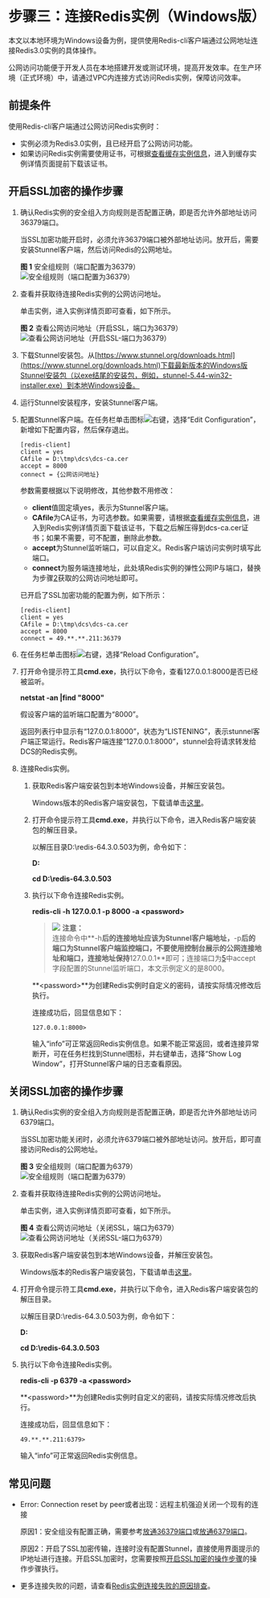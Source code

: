 # 步骤三：连接Redis实例（Windows版）<a name="ZH-CN_TOPIC_0148195250"></a>

本文以本地环境为Windows设备为例，提供使用Redis-cli客户端通过公网地址连接Redis3.0实例的具体操作。

公网访问功能便于开发人员在本地搭建开发或测试环境，提高开发效率。在生产环境（正式环境）中，请通过VPC内连接方式访问Redis实例，保障访问效率。

## 前提条件<a name="section1502270695932"></a>

使用Redis-cli客户端通过公网访问Redis实例时：

-   实例必须为Redis3.0实例，且已经开启了公网访问功能。
-   如果访问Redis实例需要使用证书，可根据[查看缓存实例信息](查看缓存实例信息.md)，进入到缓存实例详情页面提前下载该证书。

## 开启SSL加密的操作步骤<a name="section15819133914471"></a>

1.  <a name="li3828194817518"></a>确认Redis实例的安全组入方向规则是否配置正确，即是否允许外部地址访问36379端口。

    当SSL加密功能开启时，必须允许36379端口被外部地址访问。放开后，需要安装Stunnel客户端，然后访问Redis的公网地址。

    **图 1**  安全组规则（端口配置为36379）<a name="fig143331295815"></a>  
    ![](figures/安全组规则（端口配置为36379）.png "安全组规则（端口配置为36379）")

2.  <a name="li1599942763612"></a>查看并获取待连接Redis实例的公网访问地址。

    单击实例，进入实例详情页即可查看，如下所示。

    **图 2**  查看公网访问地址（开启SSL，端口为36379）<a name="fig5230164113619"></a>  
    ![](figures/查看公网访问地址（开启SSL-端口为36379）.png "查看公网访问地址（开启SSL-端口为36379）")

3.  下载Stunnel安装包。从[https://www.stunnel.org/downloads.html](https://www.stunnel.org/downloads.html)下载最新版本的Windows版Stunnel安装包（以exe结尾的安装包，例如，stunnel-5.44-win32-installer.exe）到本地Windows设备。
4.  运行Stunnel安装程序，安装Stunnel客户端。
5.  <a name="li7999927123614"></a>配置Stunnel客户端。在任务栏单击图标![](figures/icon-editconfig.png)右键，选择“Edit Configuration”，新增如下配置内容，然后保存退出。

    ```
    [redis-client]
    client = yes
    CAfile = D:\tmp\dcs\dcs-ca.cer
    accept = 8000
    connect = {公网访问地址}
    ```

    参数需要根据以下说明修改，其他参数不用修改：

    -   **client**值固定填yes，表示为Stunnel客户端。
    -   **CAfile**为CA证书，为可选参数。如果需要，请根据[查看缓存实例信息](查看缓存实例信息.md)，进入到Redis实例详情页面下载该证书，下载之后解压得到dcs-ca.cer证书；如果不需要，可不配置，删除此参数。
    -   **accept**为Stunnel监听端口，可以自定义。Redis客户端访问实例时填写此端口。
    -   **connect**为服务端连接地址，此处填Redis实例的弹性公网IP与端口，替换为步骤[2](#li1599942763612)获取的公网访问地址即可。

    已开启了SSL加密功能的配置为例，如下所示：

    ```
    [redis-client]
    client = yes
    CAfile = D:\tmp\dcs\dcs-ca.cer
    accept = 8000
    connect = 49.**.**.211:36379
    ```

6.  在任务栏单击图标![](figures/icon-editconfig-0.png)右键，选择“Reload Configuration”。
7.  打开命令提示符工具**cmd.exe**，执行以下命令，查看127.0.0.1:8000是否已经被监听。

    **netstat -an |find "8000"**

    假设客户端的监听端口配置为“8000”。

    返回列表行中显示有“127.0.0.1:8000”，状态为“LISTENING”，表示stunnel客户端正常运行。Redis客户端连接“127.0.0.1:8000”，stunnel会将请求转发给DCS的Redis实例。

8.  连接Redis实例。
    1.  获取Redis客户端安装包到本地Windows设备，并解压安装包。

        Windows版本的Redis客户端安装包，下载请单击[这里](https://github.com/MicrosoftArchive/redis/tags)。

    2.  打开命令提示符工具**cmd.exe**，并执行以下命令，进入Redis客户端安装包的解压目录。

        以解压目录D:\\redis-64.3.0.503为例，命令如下：

        **D:**

        **cd D:\\redis-64.3.0.503**

    3.  执行以下命令连接Redis实例。

        **redis-cli -h 127.0.0.1 -p 8000 -a <password\>**

        >![](public_sys-resources/icon-caution.gif) **注意：**   
        >连接命令中**-h**后的连接地址应该为Stunnel客户端地址，**-p**后的端口为Stunnel客户端监控端口，不要使用控制台展示的公网连接地址和端口，连接地址保持**127.0.0.1**即可；连接端口为[5](#li7999927123614)中accept字段配置的Stunnel监听端口，本文示例定义的是8000。  

        **<password\>**为创建Redis实例时自定义的密码，请按实际情况修改后执行。

        连接成功后，回显信息如下：

        ```
        127.0.0.1:8000>
        ```

        输入“info”可正常返回Redis实例信息。如果不能正常返回，或者连接异常断开，可在任务栏找到Stunnel图标，并右键单击，选择“Show Log Window”，打开Stunnel客户端的日志查看原因。



## 关闭SSL加密的操作步骤<a name="section97271599158"></a>

1.  <a name="li85504985112"></a>确认Redis实例的安全组入方向规则是否配置正确，即是否允许外部地址访问6379端口。

    当SSL加密功能关闭时，必须允许6379端口被外部地址访问。放开后，即可直接访问Redis的公网地址。

    **图 3**  安全组规则（端口配置为6379）<a name="fig1294816596302"></a>  
    ![](figures/安全组规则（端口配置为6379）.png "安全组规则（端口配置为6379）")

2.  查看并获取待连接Redis实例的公网访问地址。

    单击实例，进入实例详情页即可查看，如下所示。

    **图 4**  查看公网访问地址（关闭SSL，端口为6379）<a name="fig1041193814311"></a>  
    ![](figures/查看公网访问地址（关闭SSL-端口为6379）.png "查看公网访问地址（关闭SSL-端口为6379）")

3.  获取Redis客户端安装包到本地Windows设备，并解压安装包。

    Windows版本的Redis客户端安装包，下载请单击[这里](https://github.com/MicrosoftArchive/redis/tags)。

4.  打开命令提示符工具**cmd.exe**，并执行以下命令，进入Redis客户端安装包的解压目录。

    以解压目录D:\\redis-64.3.0.503为例，命令如下：

    **D:**

    **cd D:\\redis-64.3.0.503**

5.  执行以下命令连接Redis实例。

    **redis-cli -p 6379 -a <password\>**

    **<password\>**为创建Redis实例时自定义的密码，请按实际情况修改后执行。

    连接成功后，回显信息如下：

    ```
    49.**.**.211:6379>
    ```

    输入“info”可正常返回Redis实例信息。


## 常见问题<a name="section146277115219"></a>

-   Error: Connection reset by peer或者出现：远程主机强迫关闭一个现有的连接

    原因1：安全组没有配置正确，需要参考[放通36379端口](#li3828194817518)或[放通6379端口](#li85504985112)。

    原因2：开启了SSL加密传输，连接时没有配置Stunnel，直接使用界面提示的IP地址进行连接。开启SSL加密时，您需要按照[开启SSL加密的操作步骤](#section15819133914471)的操作步骤执行。

-   更多连接失败的问题，请查看[Redis实例连接失败的原因排查](https://support.huaweicloud.com/dcs_faq/dcs-faq-0427014.html)。

